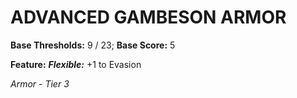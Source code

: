 ﻿# ADVANCED GAMBESON ARMOR

**Base Thresholds:** 9 / 23; **Base Score:** 5

**Feature:** ***Flexible:*** +1 to Evasion

*Armor - Tier 3*
